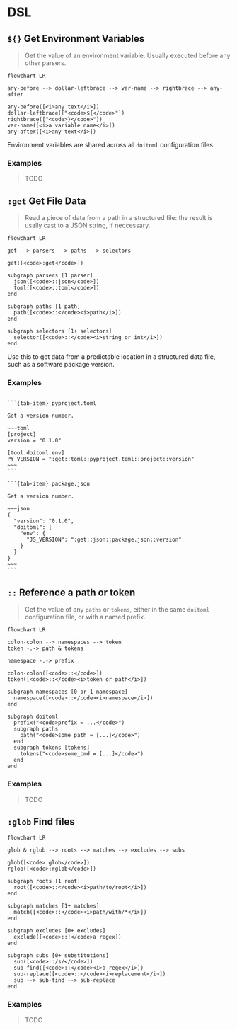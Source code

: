 # DSL

## `${}` Get Environment Variables

> Get the value of an environment variable. Usually executed before any other parsers.

<div class="jp-Mermaid">

```{mermaid}
flowchart LR

any-before --> dollar-leftbrace --> var-name --> rightbrace --> any-after

any-before([<i>any text</i>])
dollar-leftbrace(["<code>${</code>"])
rightbrace(["<code>}</code>"])
var-name([<i>a variable name</i>])
any-after([<i>any text</i>])
```

</div>

Environment variables are shared across all `doitoml` configuration files.

### Examples

> TODO

## `:get` Get File Data

> Read a piece of data from a path in a structured file: the result is usally cast to a
> JSON string, if neccessary.

<div class="jp-Mermaid">

```{mermaid}
flowchart LR

get --> parsers --> paths --> selectors

get([<code>:get</code>])

subgraph parsers [1 parser]
  json([<code>::json</code>])
  toml([<code>::toml</code>])
end

subgraph paths [1 path]
  path([<code>::</code><i>path</i>])
end

subgraph selectors [1+ selectors]
  selector([<code>::</code><i>string or int</i>])
end
```

</div>

Use this to get data from a predictable location in a structured data file, such as a
software package version.

### Examples

````{tab-set}

```{tab-item} pyproject.toml

Get a version number.

~~~toml
[project]
version = "0.1.0"

[tool.doitoml.env]
PY_VERSION = ":get::toml::pyproject.toml::project::version"
~~~
```

```{tab-item} package.json

Get a version number.

~~~json
{
  "version": "0.1.0",
  "doitoml": {
    "env": {
      "JS_VERSION": ":get::json::package.json::version"
    }
  }
}
~~~
```

````

## `::` Reference a path or token

> Get the value of any `paths` or `tokens`, either in the same `doitoml` configuration
> file, or with a named prefix.

<div class="jp-Mermaid">

```{mermaid}
flowchart LR

colon-colon --> namespaces --> token
token -.-> path & tokens

namespace -.-> prefix

colon-colon([<code>::</code>])
token([<code>::</code><i>token or path</i>])

subgraph namespaces [0 or 1 namespace]
  namespace([<code>::</code><i>namespace</i>])
end

subgraph doitoml
  prefix("<code>prefix = ...</code>")
  subgraph paths
    path("<code>some_path = [...]</code>")
  end
  subgraph tokens [tokens]
    tokens("<code>some_cmd = [...]</code>")
  end
end
```

</div>

### Examples

> TODO

## `:glob` Find files

<div class="jp-Mermaid">

```{mermaid}
flowchart LR

glob & rglob --> roots --> matches --> excludes --> subs

glob([<code>:glob</code>])
rglob([<code>:rglob</code>])

subgraph roots [1 root]
  root([<code>::</code><i>path/to/root</i>])
end

subgraph matches [1+ matches]
  match([<code>::</code><i>path/with/*</i>])
end

subgraph excludes [0+ excludes]
  exclude([<code>::!</code>a regex])
end

subgraph subs [0+ substitutions]
  sub([<code>::/s/</code>])
  sub-find([<code>::</code><i>a regex</i>])
  sub-replace([<code>::</code><i>replacement</i>])
  sub --> sub-find --> sub-replace
end
```

</div>

### Examples

> TODO
